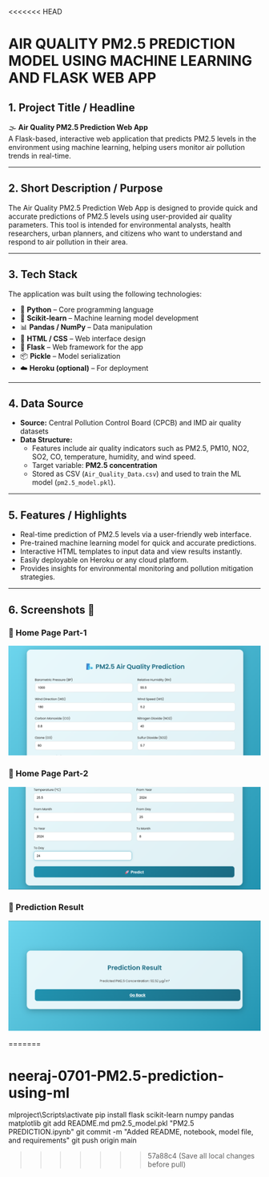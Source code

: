 <<<<<<< HEAD
# AIR QUALITY PM2.5 PREDICTION MODEL USING MACHINE LEARNING AND FLASK WEB APP
## 1. Project Title / Headline
🌫️ **Air Quality PM2.5 Prediction Web App**  
A Flask-based, interactive web application that predicts PM2.5 levels in the environment using machine learning, helping users monitor air pollution trends in real-time.

---

## 2. Short Description / Purpose
The Air Quality PM2.5 Prediction Web App is designed to provide quick and accurate predictions of PM2.5 levels using user-provided air quality parameters. This tool is intended for environmental analysts, health researchers, urban planners, and citizens who want to understand and respond to air pollution in their area.

---

## 3. Tech Stack
The application was built using the following technologies:  
- 🐍 **Python** – Core programming language  
- 🧠 **Scikit-learn** – Machine learning model development  
- 📊 **Pandas / NumPy** – Data manipulation  
- 📝 **HTML / CSS** – Web interface design  
- 📂 **Flask** – Web framework for the app  
- 📦 **Pickle** – Model serialization  
- ☁️ **Heroku (optional)** – For deployment

---

## 4. Data Source
- **Source:** Central Pollution Control Board (CPCB) and IMD air quality datasets  
- **Data Structure:**  
  - Features include air quality indicators such as PM2.5, PM10, NO2, SO2, CO, temperature, humidity, and wind speed.  
  - Target variable: **PM2.5 concentration**  
  - Stored as CSV (`Air_Quality_Data.csv`) and used to train the ML model (`pm2.5_model.pkl`).

---

## 5. Features / Highlights
- Real-time prediction of PM2.5 levels via a user-friendly web interface.  
- Pre-trained machine learning model for quick and accurate predictions.  
- Interactive HTML templates to input data and view results instantly.  
- Easily deployable on Heroku or any cloud platform.  
- Provides insights for environmental monitoring and pollution mitigation strategies.  

---

## 6. Screenshots 📸

### 🔹 Home Page Part-1
![Home Page](https://github.com/neeraj-0701/neeraj-0701-PM2.5-prediction-using-ml/blob/main/Snapshot%20Of%20Home%20Page1.png)



### 🔹 Home Page Part-2
![Home Page](https://github.com/neeraj-0701/neeraj-0701-PM2.5-prediction-using-ml/blob/main/Snapshot%20of%20Homepage(2).png)


### 🔹 Prediction Result
![Prediction Result](https://github.com/neeraj-0701/neeraj-0701-PM2.5-prediction-using-ml/blob/main/Snapshot%20of%20Prediction%20Result.png)

=======
# neeraj-0701-PM2.5-prediction-using-ml
mlproject\Scripts\activate
pip install flask scikit-learn numpy pandas matplotlib
git add README.md pm2.5_model.pkl "PM2.5 PREDICTION.ipynb"
git commit -m "Added README, notebook, model file, and requirements"
git push origin main
>>>>>>> 57a88c4 (Save all local changes before pull)

